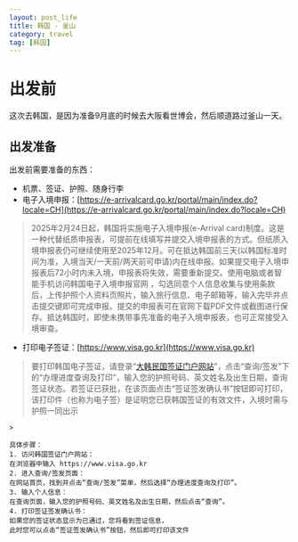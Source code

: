 ```yaml
---
layout: post_life
title: 韩国 - 釜山
category: travel
tag: [韩国]
---
```


# 出发前

这次去韩国，是因为准备9月底的时候去大阪看世博会，然后顺道路过釜山一天。

## 出发准备

出发前需要准备的东西：
- 机票、签证、护照、随身行李
- 电子入境申报：[https://e-arrivalcard.go.kr/portal/main/index.do?locale=CH](https://e-arrivalcard.go.kr/portal/main/index.do?locale=CH)
> 2025年2月24日起，韩国将实施电子入境申报(e-Arrival card)制度。这是一种代替纸质申报表，可提前在线填写并提交入境申报表的方式。但纸质入境申报表仍可继续使用至2025年12月。可在抵达韩国前三天(以韩国标准时间为准，入境当天/一天前/两天前可申请)内在线申报。如果提交电子入境申报表后72小时内未入境，申报表将失效，需要重新提交。使用电脑或者智能手机访问韩国电子入境申报官网 ，勾选同意个人信息收集与使用条款后，上传护照个人资料页照片，输入旅行信息、电子邮箱等，输入完毕并点击提交键即可完成申报。提交的申报表可在官网下载PDF文件或截图进行保存。抵达韩国时，即使未携带事先准备的电子入境申报表，也可正常接受入境审查。

- 打印电子签证：[https://www.visa.go.kr](https://www.visa.go.kr)
> 要打印韩国电子签证，请登录“[大韩民国签证门户网站](https://www.visa.go.kr)”，点击“查询/签发”下的“办理进度查询及打印”，输入您的护照号码、英文姓名及出生日期，查询签证状态。若签证已获批，在该页面点击“签证签发确认书”按钮即可打印，该打印件（也称为电子签）是证明您已获韩国签证的有效文件，入境时需与护照一同出示

    > 
```
具体步骤：
1. 访问韩国签证门户网站：
在浏览器中输入 https://www.visa.go.kr 
2. 进入查询/签发页面：
在网站首页，找到并点击“查询/签发”菜单，然后选择“办理进度查询及打印”。
3. 输入个人信息：
在查询页面，输入您的护照号码、英文姓名及出生日期，然后点击“查询”。
4. 打印签证签发确认书：
如果您的签证状态显示为已通过，您将看到签证信息，
此时您可以点击“签证签发确认书”按钮，然后即可打印该文件
```
